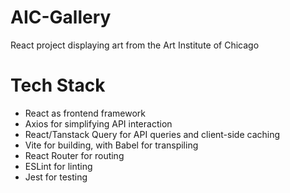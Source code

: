 # AIC-Gallery
React project displaying art from the Art Institute of Chicago

# Tech Stack
- React as frontend framework
- Axios for simplifying API interaction
- React/Tanstack Query for API queries and client-side caching
- Vite for building, with Babel for transpiling
- React Router for routing
- ESLint for linting
- Jest for testing
